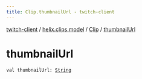 ```yaml
---
title: Clip.thumbnailUrl - twitch-client
---
```


[twitch-client](../../index.html) / [helix.clips.model](../index.html) / [Clip](index.html) / [thumbnailUrl](./thumbnail-url.html)

# thumbnailUrl

`val thumbnailUrl: `[`String`](https://kotlinlang.org/api/latest/jvm/stdlib/kotlin/-string/index.html)